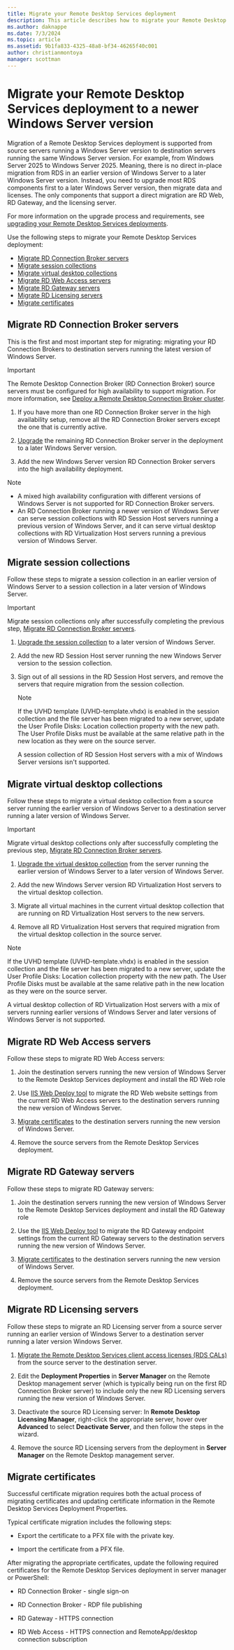 ```yaml
---
title: Migrate your Remote Desktop Services deployment
description: This article describes how to migrate your Remote Desktop Services deployment to the newest Windows Server version.
ms.author: daknappe
ms.date: 7/3/2024
ms.topic: article
ms.assetid: 9b1fa833-4325-48a8-bf34-46265f40c001
author: christianmontoya
manager: scottman
---
```

# Migrate your Remote Desktop Services deployment to a newer Windows Server version

Migration of a Remote Desktop Services deployment is supported from source servers running a Windows Server version to destination servers running the same Windows Server version. For example, from Windows Server 2025 to Windows Server 2025. Meaning, there is no direct in-place migration from RDS in an earlier version of Windows Server to a later Windows Server version. Instead, you need to upgrade most RDS components first to a later Windows Server version, then migrate data and licenses. The only components that support a direct migration are RD Web, RD Gateway, and the licensing server.

For more information on the upgrade process and requirements, see [upgrading your Remote Desktop Services deployments](./upgrade-to-rds.md).

Use the following steps to migrate your Remote Desktop Services deployment:

  - [Migrate RD Connection Broker servers](#migrate-rdconnection-broker-servers)
  - [Migrate session collections](#migrate-session-collections)
  - [Migrate virtual desktop collections](#migrate-virtual-desktop-collections)
  - [Migrate RD Web Access servers](#migrate-rdweb-access-servers)
  - [Migrate RD Gateway servers](#migrate-rdgateway-servers)
  - [Migrate RD Licensing servers](#migrate-rdlicensing-servers)
  - [Migrate certificates](#migrate-certificates)

## Migrate RD Connection Broker servers

This is the first and most important step for migrating: migrating your RD Connection Brokers to destination servers running the latest version of Windows Server.

> [!IMPORTANT]
> The Remote Desktop Connection Broker (RD Connection Broker) source servers must be configured for high availability to support migration. For more information, see [Deploy a Remote Desktop Connection Broker cluster](./rds-connection-broker-cluster.md).

1. If you have more than one RD Connection Broker server in the high availability setup, remove all the RD Connection Broker servers except the one that is currently active.

1. [Upgrade](./upgrade-to-rds.md) the remaining RD Connection Broker server in the deployment to a later Windows Server version.

1. Add the new Windows Server version RD Connection Broker servers into the high availability deployment.

> [!NOTE]
> - A mixed high availability configuration with different versions of Windows Server is not supported for RD Connection Broker servers.
> - An RD Connection Broker running a newer version of Windows Server can serve session collections with RD Session Host servers running a previous version of Windows Server, and it can serve virtual desktop collections with RD Virtualization Host servers running a previous version of Windows Server.

## Migrate session collections

Follow these steps to migrate a session collection in an earlier version of Windows Server to a session collection in a later version of Windows Server.

> [!IMPORTANT]
> Migrate session collections only after successfully completing the previous step, [Migrate RD Connection Broker servers](#migrate-rdconnection-broker-servers).

1. [Upgrade the session collection](./upgrade-to-rdsh.md) to a later version of Windows Server.

1. Add the new RD Session Host server running the new Windows Server version to the session collection.

1. Sign out of all sessions in the RD Session Host servers, and remove the servers that require migration from the session collection.

   > [!NOTE]
   > If the UVHD template (UVHD-template.vhdx) is enabled in the session collection and the file server has been migrated to a new server, update the User Profile Disks: Location collection property with the new path. The User Profile Disks must be available at the same relative path in the new location as they were on the source server.
   >
   > A session collection of RD Session Host servers with a mix of Windows Server versions isn't supported.

## Migrate virtual desktop collections

Follow these steps to migrate a virtual desktop collection from a source server running the earlier version of Windows Server to a destination server running a later version of Windows Server.

> [!IMPORTANT]
> Migrate virtual desktop collections only after successfully completing the previous step, [Migrate RD Connection Broker servers](#migrate-rdconnection-broker-servers).

1. [Upgrade the virtual desktop collection](./upgrade-to-rdvh.md) from the server running the earlier version of Windows Server to a later version of Windows Server.

1. Add the new Windows Server version RD Virtualization Host servers to the virtual desktop collection.

1. Migrate all virtual machines in the current virtual desktop collection that are running on RD Virtualization Host servers to the new servers.

1. Remove all RD Virtualization Host servers that required migration from the virtual desktop collection in the source server.

> [!NOTE]
> If the UVHD template (UVHD-template.vhdx) is enabled in the session collection and the file server has been migrated to a new server, update the User Profile Disks: Location collection property with the new path. The User Profile Disks must be available at the same relative path in the new location as they were on the source server.
>
> A virtual desktop collection of RD Virtualization Host servers with a mix of servers running earlier versions of Windows Server and later versions of Windows Server is not supported.

## Migrate RD Web Access servers

Follow these steps to migrate RD Web Access servers:

1. Join the destination servers running the new version of Windows Server to the Remote Desktop Services deployment and install the RD Web role

1. Use [IIS Web Deploy tool](https://www.iis.net/) to migrate the RD Web website settings from the current RD Web Access servers to the destination servers running the new version of Windows Server.

1. [Migrate certificates](#migrate-certificates) to the destination servers running the new version of Windows Server.

1. Remove the source servers from the Remote Desktop Services deployment.

## Migrate RD Gateway servers

Follow these steps to migrate RD Gateway servers:

1. Join the destination servers running the new version of Windows Server to the Remote Desktop Services deployment and install the RD Gateway role

1. Use the [IIS Web Deploy tool](https://www.iis.net/) to migrate the RD Gateway endpoint settings from the current RD Gateway servers to the destination servers running the new version of Windows Server.

1. [Migrate certificates](#migrate-certificates) to the destination servers running the new version of Windows Server.

1. Remove the source servers from the Remote Desktop Services deployment.

## Migrate RD Licensing servers

Follow these steps to migrate an RD Licensing server from a source server running an earlier version of Windows Server to a destination server running a later version Windows Server.

1. [Migrate the Remote Desktop Services client access licenses (RDS CALs)](migrate-rds-cals.md) from the source server to the destination server.

1. Edit the **Deployment Properties** in **Server Manager** on the Remote Desktop management server (which is typically being run on the first RD Connection Broker server) to include only the new RD Licensing servers running the new version of Windows Server.

1. Deactivate the source RD Licensing server: In **Remote Desktop Licensing Manager**, right-click the appropriate server, hover over **Advanced** to select **Deactivate Server**, and then follow the steps in the wizard.

1. Remove the source RD Licensing servers from the deployment in **Server Manager** on the Remote Desktop management server.

## Migrate certificates

Successful certificate migration requires both the actual process of migrating certificates and updating certificate information in the Remote Desktop Services Deployment Properties.

Typical certificate migration includes the following steps:

- Export the certificate to a PFX file with the private key.

- Import the certificate from a PFX file.

After migrating the appropriate certificates, update the following required certificates for the Remote Desktop Services deployment in server manager or PowerShell:

- RD Connection Broker - single sign-on

- RD Connection Broker - RDP file publishing

- RD Gateway - HTTPS connection

- RD Web Access - HTTPS connection and RemoteApp/desktop connection subscription
